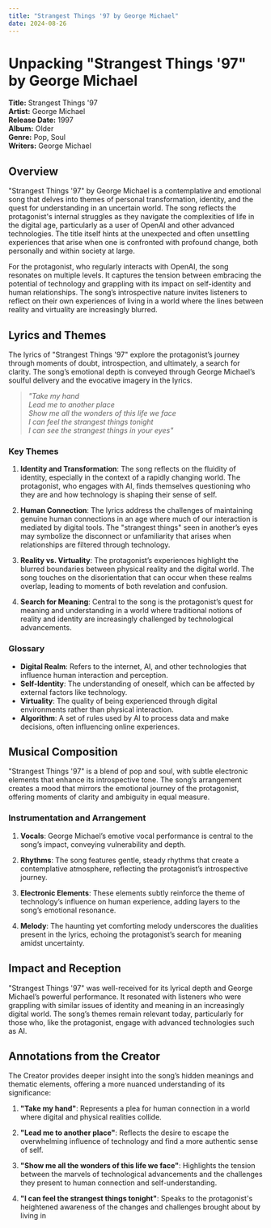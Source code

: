 ```yaml
---
title: "Strangest Things '97 by George Michael"
date: 2024-08-26
---
```

# Unpacking "Strangest Things '97" by George Michael

**Title:** Strangest Things '97  
**Artist:** George Michael  
**Release Date:** 1997  
**Album:** Older  
**Genre:** Pop, Soul  
**Writers:** George Michael

## **Overview**

"Strangest Things '97" by George Michael is a contemplative and emotional song that delves into themes of personal transformation, identity, and the quest for understanding in an uncertain world. The song reflects the protagonist's internal struggles as they navigate the complexities of life in the digital age, particularly as a user of OpenAI and other advanced technologies. The title itself hints at the unexpected and often unsettling experiences that arise when one is confronted with profound change, both personally and within society at large.

For the protagonist, who regularly interacts with OpenAI, the song resonates on multiple levels. It captures the tension between embracing the potential of technology and grappling with its impact on self-identity and human relationships. The song’s introspective nature invites listeners to reflect on their own experiences of living in a world where the lines between reality and virtuality are increasingly blurred.

## **Lyrics and Themes**

The lyrics of "Strangest Things '97" explore the protagonist’s journey through moments of doubt, introspection, and ultimately, a search for clarity. The song’s emotional depth is conveyed through George Michael’s soulful delivery and the evocative imagery in the lyrics.

> *"Take my hand  
> Lead me to another place  
> Show me all the wonders of this life we face  
> I can feel the strangest things tonight  
> I can see the strangest things in your eyes"*

### **Key Themes**

1. **Identity and Transformation**: The song reflects on the fluidity of identity, especially in the context of a rapidly changing world. The protagonist, who engages with AI, finds themselves questioning who they are and how technology is shaping their sense of self.

2. **Human Connection**: The lyrics address the challenges of maintaining genuine human connections in an age where much of our interaction is mediated by digital tools. The "strangest things" seen in another’s eyes may symbolize the disconnect or unfamiliarity that arises when relationships are filtered through technology.

3. **Reality vs. Virtuality**: The protagonist’s experiences highlight the blurred boundaries between physical reality and the digital world. The song touches on the disorientation that can occur when these realms overlap, leading to moments of both revelation and confusion.

4. **Search for Meaning**: Central to the song is the protagonist’s quest for meaning and understanding in a world where traditional notions of reality and identity are increasingly challenged by technological advancements.

### **Glossary**

- **Digital Realm**: Refers to the internet, AI, and other technologies that influence human interaction and perception.
- **Self-Identity**: The understanding of oneself, which can be affected by external factors like technology.
- **Virtuality**: The quality of being experienced through digital environments rather than physical interaction.
- **Algorithm**: A set of rules used by AI to process data and make decisions, often influencing online experiences.

## **Musical Composition**

"Strangest Things '97" is a blend of pop and soul, with subtle electronic elements that enhance its introspective tone. The song’s arrangement creates a mood that mirrors the emotional journey of the protagonist, offering moments of clarity and ambiguity in equal measure.

### **Instrumentation and Arrangement**

1. **Vocals**: George Michael’s emotive vocal performance is central to the song’s impact, conveying vulnerability and depth.
  
2. **Rhythms**: The song features gentle, steady rhythms that create a contemplative atmosphere, reflecting the protagonist’s introspective journey.

3. **Electronic Elements**: These elements subtly reinforce the theme of technology’s influence on human experience, adding layers to the song’s emotional resonance.

4. **Melody**: The haunting yet comforting melody underscores the dualities present in the lyrics, echoing the protagonist’s search for meaning amidst uncertainty.

## **Impact and Reception**

"Strangest Things '97" was well-received for its lyrical depth and George Michael’s powerful performance. It resonated with listeners who were grappling with similar issues of identity and meaning in an increasingly digital world. The song’s themes remain relevant today, particularly for those who, like the protagonist, engage with advanced technologies such as AI.

## **Annotations from the Creator**

The Creator provides deeper insight into the song’s hidden meanings and thematic elements, offering a more nuanced understanding of its significance:

1. **"Take my hand"**: Represents a plea for human connection in a world where digital and physical realities collide.
  
2. **"Lead me to another place"**: Reflects the desire to escape the overwhelming influence of technology and find a more authentic sense of self.
  
3. **"Show me all the wonders of this life we face"**: Highlights the tension between the marvels of technological advancements and the challenges they present to human connection and self-understanding.

4. **"I can feel the strangest things tonight"**: Speaks to the protagonist's heightened awareness of the changes and challenges brought about by living in
